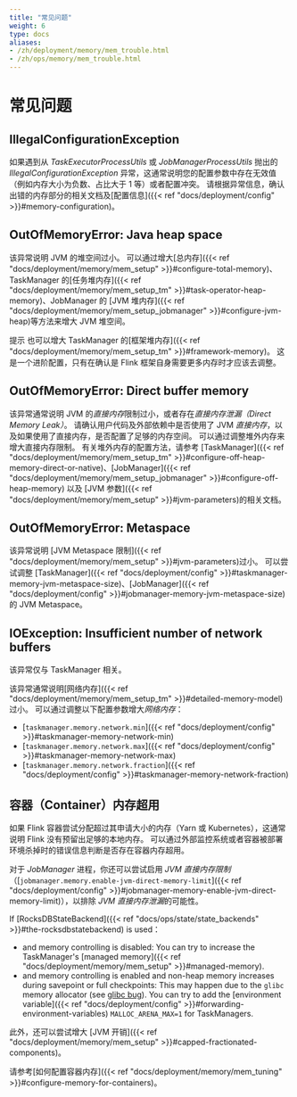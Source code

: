 ```yaml
---
title: "常见问题"
weight: 6
type: docs
aliases:
- /zh/deployment/memory/mem_trouble.html
- /zh/ops/memory/mem_trouble.html
---
```

<!--
Licensed to the Apache Software Foundation (ASF) under one
or more contributor license agreements.  See the NOTICE file
distributed with this work for additional information
regarding copyright ownership.  The ASF licenses this file
to you under the Apache License, Version 2.0 (the
"License"); you may not use this file except in compliance
with the License.  You may obtain a copy of the License at

  http://www.apache.org/licenses/LICENSE-2.0

Unless required by applicable law or agreed to in writing,
software distributed under the License is distributed on an
"AS IS" BASIS, WITHOUT WARRANTIES OR CONDITIONS OF ANY
KIND, either express or implied.  See the License for the
specific language governing permissions and limitations
under the License.
-->

# 常见问题

## IllegalConfigurationException

如果遇到从 *TaskExecutorProcessUtils* 或 *JobManagerProcessUtils* 抛出的 *IllegalConfigurationException* 异常，这通常说明您的配置参数中存在无效值（例如内存大小为负数、占比大于 1 等）或者配置冲突。
请根据异常信息，确认出错的内存部分的相关文档及[配置信息]({{< ref "docs/deployment/config" >}}#memory-configuration)。

## OutOfMemoryError: Java heap space

该异常说明 JVM 的堆空间过小。
可以通过增大[总内存]({{< ref "docs/deployment/memory/mem_setup" >}}#configure-total-memory)、TaskManager 的[任务堆内存]({{< ref "docs/deployment/memory/mem_setup_tm" >}}#task-operator-heap-memory)、JobManager 的 [JVM 堆内存]({{< ref "docs/deployment/memory/mem_setup_jobmanager" >}}#configure-jvm-heap)等方法来增大 JVM 堆空间。

<span class="label label-info">提示</span>
也可以增大 TaskManager 的[框架堆内存]({{< ref "docs/deployment/memory/mem_setup_tm" >}}#framework-memory)。
这是一个进阶配置，只有在确认是 Flink 框架自身需要更多内存时才应该去调整。

## OutOfMemoryError: Direct buffer memory

该异常通常说明 JVM 的*直接内存*限制过小，或者存在*直接内存泄漏（Direct Memory Leak）*。
请确认用户代码及外部依赖中是否使用了 JVM *直接内存*，以及如果使用了直接内存，是否配置了足够的内存空间。
可以通过调整堆外内存来增大直接内存限制。
有关堆外内存的配置方法，请参考 [TaskManager]({{< ref "docs/deployment/memory/mem_setup_tm" >}}#configure-off-heap-memory-direct-or-native)、[JobManager]({{< ref "docs/deployment/memory/mem_setup_jobmanager" >}}#configure-off-heap-memory) 以及 [JVM 参数]({{< ref "docs/deployment/memory/mem_setup" >}}#jvm-parameters)的相关文档。

## OutOfMemoryError: Metaspace

该异常说明 [JVM Metaspace 限制]({{< ref "docs/deployment/memory/mem_setup" >}}#jvm-parameters)过小。
可以尝试调整 [TaskManager]({{< ref "docs/deployment/config" >}}#taskmanager-memory-jvm-metaspace-size)、[JobManager]({{< ref "docs/deployment/config" >}}#jobmanager-memory-jvm-metaspace-size) 的 JVM Metaspace。

## IOException: Insufficient number of network buffers

该异常仅与 TaskManager 相关。

该异常通常说明[网络内存]({{< ref "docs/deployment/memory/mem_setup_tm" >}}#detailed-memory-model)过小。
可以通过调整以下配置参数增大*网络内存*：
* [`taskmanager.memory.network.min`]({{< ref "docs/deployment/config" >}}#taskmanager-memory-network-min)
* [`taskmanager.memory.network.max`]({{< ref "docs/deployment/config" >}}#taskmanager-memory-network-max)
* [`taskmanager.memory.network.fraction`]({{< ref "docs/deployment/config" >}}#taskmanager-memory-network-fraction)

<a name="container-memory-exceeded" />

## 容器（Container）内存超用

如果 Flink 容器尝试分配超过其申请大小的内存（Yarn 或 Kubernetes），这通常说明 Flink 没有预留出足够的本地内存。
可以通过外部监控系统或者容器被部署环境杀掉时的错误信息判断是否存在容器内存超用。

对于 *JobManager* 进程，你还可以尝试启用 *JVM 直接内存限制*（[`jobmanager.memory.enable-jvm-direct-memory-limit`]({{< ref "docs/deployment/config" >}}#jobmanager-memory-enable-jvm-direct-memory-limit)），以排除 *JVM 直接内存泄漏*的可能性。

If [RocksDBStateBackend]({{< ref "docs/ops/state/state_backends" >}}#the-rocksdbstatebackend) is used：
* and memory controlling is disabled: You can try to increase the TaskManager's [managed memory]({{< ref "docs/deployment/memory/mem_setup" >}}#managed-memory).
* and memory controlling is enabled and non-heap memory increases during savepoint or full checkpoints: This may happen due to the `glibc` memory allocator (see [glibc bug](https://sourceware.org/bugzilla/show_bug.cgi?id=15321)).
  You can try to add the [environment variable]({{< ref "docs/deployment/config" >}}#forwarding-environment-variables) `MALLOC_ARENA_MAX=1` for TaskManagers.

此外，还可以尝试增大 [JVM 开销]({{< ref "docs/deployment/memory/mem_setup" >}}#capped-fractionated-components)。

请参考[如何配置容器内存]({{< ref "docs/deployment/memory/mem_tuning" >}}#configure-memory-for-containers)。